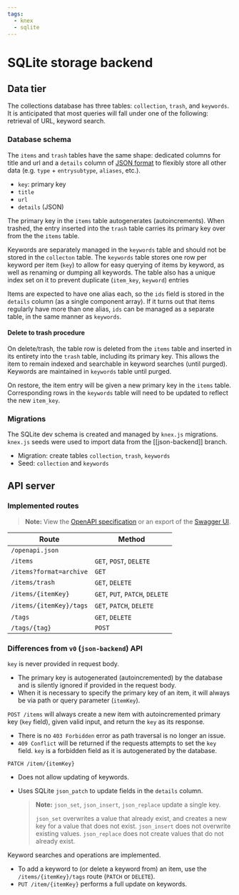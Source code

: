 ```yaml
---
tags:
  - knex
  - sqlite
---
```


# SQLite storage backend

## Data tier

The collections database has three tables: `collection`, `trash`, and `keywords`. It is anticipated that most queries will fall under one of the following: retrieval of URL, keyword search.

### Database schema

The `items` and `trash` tables have the same shape: dedicated columns for title and url and a `details` column of [JSON format](https://www.sqlite.org/json1.html) to flexibly store all other data (e.g. `type` + `entrysubtype`, `aliases`, etc.).

- `key`: primary key
- `title`
- `url`
- `details` (JSON)

The primary key in the `items` table autogenerates (autoincrements). When trashed, the entry inserted into the `trash` table carries its primary key over from the the `items` table.

Keywords are separately managed in the `keywords` table and should not be stored in the `collecton` table. The `keywords` table stores one row per keyword per item (`key`) to allow for easy querying of items by keyword, as well as renaming or dumping all keywords. The table also has a unique index set on it to prevent duplicate (`item_key`, `keyword`) entries

Items are expected to have one alias each, so the `ids` field is stored in the `details` column (as a single component array). If it turns out that items regularly have more than one alias, `ids` can be managed as a separate table, in the same manner as `keywords`.

#### Delete to trash procedure

On delete/trash, the table row is deleted from the `items` table and inserted in its entirety into the `trash` table, including its primary key. This allows the item to remain indexed and searchable in keyword searches (until purged). Keywords are maintained in `keywords` table until purged.

On restore, the item entry will be given a new primary key in the `items` table. Corresponding rows in the `keywords` table will need to be updated to reflect the new `item_key`.

### Migrations

The SQLite dev schema is created and managed by `knex.js` migrations. `knex.js` seeds were used to import data from the [[json-backend]] branch.

- Migration: create tables `collection`, `trash`, `keywords`
- Seed: `collection` and `keywords`

## API server

### Implemented routes

> **Note:**
> View the [OpenAPI specification](assets/v1.openapi.json) or an export of the [Swagger UI](https://github.com/chrjl).

| Route                   | Method                          |
| ----------------------- | ------------------------------- |
| `/openapi.json`         |                                 |
| `/items`                | `GET`, `POST`, `DELETE`         |
| `/items?format=archive` | `GET`                           |
| `/items/trash`          | `GET`, `DELETE`                 |
| `/items/{itemKey}`      | `GET`, `PUT`, `PATCH`, `DELETE` |
| `/items/{itemKey}/tags` | `GET`, `PATCH`, `DELETE`        |
| `/tags`                 | `GET`, `DELETE`                 |
| `/tags/{tag}`           | `POST`                          |

### Differences from `v0` (`json-backend`) API

`key` is never provided in request body.

- The primary key is autogenerated (autoincremented) by the database and is silently ignored if provided in the request body.
- When it is necessary to specify the primary key of an item, it will always be via path or query parameter (`itemKey`).

`POST /items` will always create a new item with autoincremented primary key (`key` field), given valid input, and return the `key` as its response.

- There is no `403 Forbidden` error as path traversal is no longer an issue.
- `409 Conflict` will be returned if the requests attempts to set the `key` field. `key` is a forbidden field as it is autogenerated by the database.

`PATCH /item/{itemKey}`

- Does not allow updating of keywords.
- Uses SQLite `json_patch` to update fields in the `details` column.

  > **Note:** `json_set`, `json_insert`, `json_replace` update a single key.
  >
  > `json_set` overwrites a value that already exist, and creates a new key for a value that does not exist. `json_insert` does not overwrite existing values. `json_replace` does not create values that do not already exist.

Keyword searches and operations are implemented.

- To add a keyword to (or delete a keyword from) an item, use the `/items/{itemKey}/tags` route (`PATCH` or `DELETE`).
- `PUT /item/{itemKey}` performs a full update on keywords.
